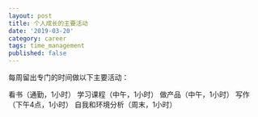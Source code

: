 ```yaml
---
layout: post
title: 个人成长的主要活动
date: '2019-03-20'
category: career
tags: time_management
published: false
---
```


每周留出专门的时间做以下主要活动：

看书（通勤，1小时）
学习课程（中午，1小时）
做产品（中午，1小时）
写作（下午4点，1小时）
自我和环境分析（周末，1小时）
